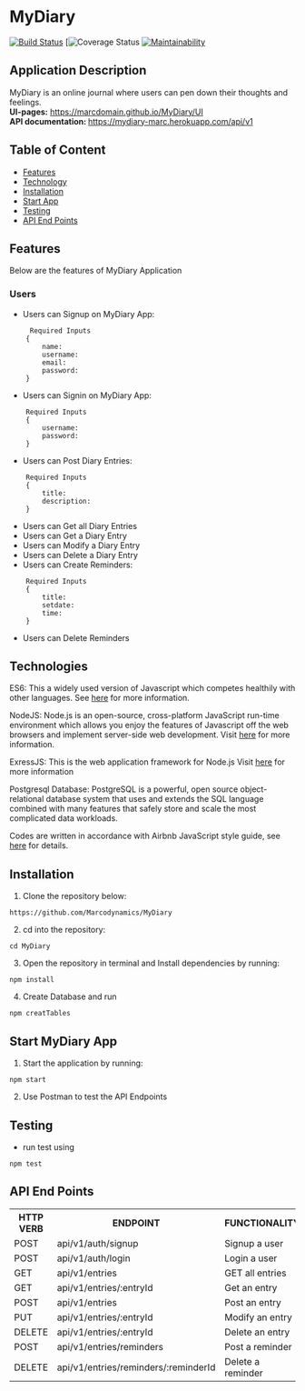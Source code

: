 # MyDiary

[![Build Status](https://travis-ci.org/marcdomain/MyDiary.svg?branch=develop)](https://travis-ci.org/marcodynamics/MyDiary) [![![Coverage Status](https://coveralls.io/repos/github/marcdomain/MyDiary/badge.svg?branch=develop)](https://coveralls.io/github/marcdomain/MyDiary?branch=develop) [![Maintainability](https://api.codeclimate.com/v1/badges/b7a4ad4cabf47851d01d/maintainability)](https://codeclimate.com/github/marcdomain/MyDiary/maintainability)

## Application Description
MyDiary is an online journal where users can pen down their thoughts and feelings.
 <br/><b>UI-pages:</b> https://marcdomain.github.io/MyDiary/UI
 <br/><b> API documentation: </b> https://mydiary-marc.herokuapp.com/api/v1

## Table of Content

- [Features](#features)
- [Technology](#technologies)
- [Installation](#installation)
- [Start App](#start-mydiary-app)
- [Testing](#testing)
- [API End Points](#api-end-points)

## Features
Below are the features of MyDiary Application

###  Users

- Users can Signup on MyDiary App:
```
     Required Inputs
    {
        name:
        username:
        email:
        password:
    }
```
- Users can Signin on MyDiary App:
```
    Required Inputs
    {
        username:
        password:
    }
```
- Users can Post Diary Entries:
```
    Required Inputs
    {
        title:
        description:
    }
```
- Users can Get all Diary Entries<br/>
- Users can Get a Diary Entry<br/>
- Users can Modify a Diary Entry<br/>
- Users can Delete a Diary Entry<br/>
- Users can Create Reminders:
```
    Required Inputs
    {
        title:
        setdate:
        time:
    }
```
- Users can Delete Reminders

## Technologies

ES6: This a widely used version of Javascript
which competes healthily with other languages. See [here](https://en.wikipedia.org/wiki/ECMAScript) for more information.

NodeJS: Node.js is an open-source, cross-platform JavaScript run-time environment which allows you enjoy the features of Javascript off the web browsers and implement server-side web development.
Visit [here](https://nodejs.org/en/) for more information.

ExressJS: This is the web application framework for Node.js
Visit [here](https://expressjs.com) for more information

Postgresql Database: PostgreSQL is a powerful, open source object-relational database system that uses and extends the SQL language combined with many features that safely store and scale the most complicated data workloads.

Codes are written in accordance with Airbnb JavaScript style guide, see [here](https://github.com/airbnb/javascript) for details.

## Installation
1. Clone the repository below:
```
https://github.com/Marcodynamics/MyDiary
```
2. cd into the repository:
```
cd MyDiary
```
3. Open the repository in terminal and Install dependencies by running:
```
npm install
```
4. Create Database and run
```
npm creatTables
```

## Start MyDiary App
1. Start the application by running:
```
npm start
```
2. Use Postman to test the API Endpoints


## Testing
- run test using
```
npm test
```

## API End Points

<table>
<tr><th>HTTP VERB</th><th>ENDPOINT</th><th>FUNCTIONALITY</th></tr>

<tr><td>POST</td> <td>api/v1/auth/signup</td>  <td>Signup a user</td></tr>

<tr><td>POST</td> <td>api/v1/auth/login</td>  <td>Login a user</td></tr>

<tr><td>GET</td> <td>api/v1/entries</td>  <td>GET all entries</td></tr>

<tr><td>GET</td> <td>api/v1/entries/:entryId</td>  <td>Get an entry</td></tr>

<tr><td>POST</td> <td>api/v1/entries</td>  <td>Post an entry</td></tr>

<tr><td>PUT</td> <td>api/v1/entries/:entryId</td> <td>Modify an entry</td></tr>

<tr><td>DELETE</td> <td>api/v1/entries/:entryId</td> <td>Delete an entry</td></tr>

<tr><td>POST</td> <td>api/v1/entries/reminders</td> <td>Post a reminder</td></tr>

<tr><td>DELETE</td> <td>api/v1/entries/reminders/:reminderId</td> <td>Delete a reminder</td></tr>
    </table>
